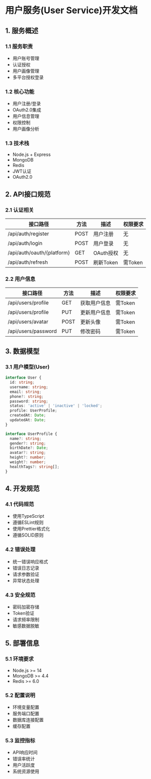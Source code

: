 # 用户服务(User Service)开发文档

## 1. 服务概述

### 1.1 服务职责
- 用户账号管理
- 认证授权
- 用户画像管理
- 多平台授权登录

### 1.2 核心功能
- 用户注册/登录
- OAuth2.0集成
- 用户信息管理
- 权限控制
- 用户画像分析

### 1.3 技术栈
- Node.js + Express
- MongoDB
- Redis
- JWT认证
- OAuth2.0

## 2. API接口规范

### 2.1 认证相关
| 接口路径 | 方法 | 描述 | 权限要求 |
|---------|------|------|---------|
| /api/auth/register | POST | 用户注册 | 无 |
| /api/auth/login | POST | 用户登录 | 无 |
| /api/auth/oauth/{platform} | GET | OAuth授权 | 无 |
| /api/auth/refresh | POST | 刷新Token | 需Token |

### 2.2 用户信息
| 接口路径 | 方法 | 描述 | 权限要求 |
|---------|------|------|---------|
| /api/users/profile | GET | 获取用户信息 | 需Token |
| /api/users/profile | PUT | 更新用户信息 | 需Token |
| /api/users/avatar | POST | 更新头像 | 需Token |
| /api/users/password | PUT | 修改密码 | 需Token |

## 3. 数据模型

### 3.1 用户模型(User)
```typescript
interface User {
  id: string;
  username: string;
  email: string;
  phone?: string;
  password: string;
  status: 'active' | 'inactive' | 'locked';
  profile: UserProfile;
  createdAt: Date;
  updatedAt: Date;
}

interface UserProfile {
  name?: string;
  gender?: string;
  birthDate?: Date;
  avatar?: string;
  height?: number;
  weight?: number;
  healthTags?: string[];
}
```

## 4. 开发规范

### 4.1 代码规范
- 使用TypeScript
- 遵循ESLint规则
- 使用Prettier格式化
- 遵循SOLID原则

### 4.2 错误处理
- 统一错误响应格式
- 错误日志记录
- 请求参数验证
- 异常状态处理

### 4.3 安全规范
- 密码加密存储
- Token验证
- 请求频率限制
- 敏感数据脱敏

## 5. 部署信息

### 5.1 环境要求
- Node.js >= 14
- MongoDB >= 4.4
- Redis >= 6.0

### 5.2 配置说明
- 环境变量配置
- 服务端口配置
- 数据库连接配置
- 缓存配置

### 5.3 监控指标
- API响应时间
- 错误率统计
- 用户活跃度
- 系统资源使用 